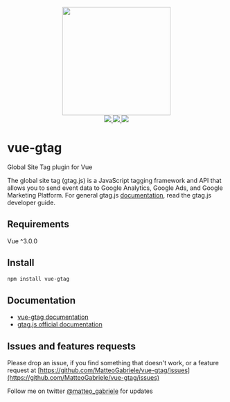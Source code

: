 
<p align="center">
  <img width="250" src="https://i.imgur.com/AlAf04U.png">
  <br>
  <a href="https://npm.im/vue-gtag">
    <img src="https://badgen.net/npm/v/vue-gtag">
  </a>
  <a href="https://npm.im/vue-gtag">
    <img src="https://badgen.net/npm/dw/vue-gtag?color=blue">
  </a>
  <a href="https://bundlephobia.com/result?p=vue-gtag">
    <img src="https://badgen.net/bundlephobia/minzip/vue-gtag">
  </a>
</p>

# vue-gtag

Global Site Tag plugin for Vue

The global site tag (gtag.js) is a JavaScript tagging framework and API that allows you to send event data to Google Analytics, Google Ads, and Google Marketing Platform. For general gtag.js [documentation](https://developers.google.com/analytics/devguides/collection/gtagjs), read the gtag.js developer guide.

## Requirements

Vue ^3.0.0

## Install

```bash
npm install vue-gtag
```

## Documentation

- [vue-gtag documentation](https://matteo-gabriele.gitbook.io/vue-gtag/)
- [gtag.js official documentation](https://developers.google.com/analytics/devguides/collection/gtagjs)

## Issues and features requests

Please drop an issue, if you find something that doesn't work, or a feature request at [https://github.com/MatteoGabriele/vue-gtag/issues](https://github.com/MatteoGabriele/vue-gtag/issues)

Follow me on twitter [@matteo\_gabriele](https://twitter.com/matteo_gabriele) for updates
